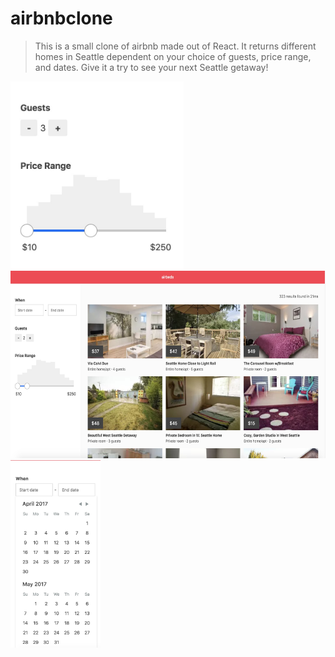 # airbnbclone
> This is a small clone of airbnb made out of React. It returns different homes in Seattle dependent on your choice of guests, price range, and dates. Give it a try to see your next Seattle getaway!

<img src = './airbnb1.jpg' height = '300'>
<img src = './airbnb2.jpg' height = '300'>
<img src = './airbnb3.jpg' height = '300'>
